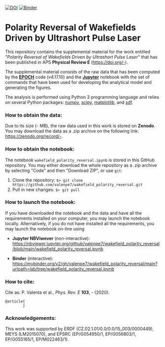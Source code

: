 [![DOI](https://zenodo.org/badge/DOI/-.svg)](https://doi.org/-)
[![Binder](https://mybinder.org/badge_logo.svg)](https://mybinder.org/v2/gh/valenpe7/wakefield_polarity_reversal/main?urlpath=lab/tree/wakefield_polarity_reversal.ipynb)

# Polarity Reversal of Wakefields Driven by Ultrashort Pulse Laser

This repository contains the supplemental material for the work entitled "*Polarity Reversal of Wakefields Driven by Ultrashort Pulse Laser*" that has been published in APS **Physical Review E** (https://doi.org/-).

The supplemental material consists of the raw data that has been computed by the **[EPOCH](https://cfsa-pmw.warwick.ac.uk/EPOCH)** code (v4.17.10) and the **[Jupyter](https://jupyter.org/)** notebook with the set of commands that have been used for developing the analytical model and generating the figures.

The analysis is performed using Python 3 programming language and relies on several Python packages: [numpy](https://github.com/numpy/numpy), [scipy](https://github.com/scipy/scipy), [matplotlib](https://github.com/matplotlib/matplotlib), and [sdf](https://github.com/keithbennett/SDF).

### How to obtain the data:

Due to its size (- MB), the raw data used in this work is stored on **Zenodo**. You may download the data as a .zip archive on the following link: https://zenodo.org/record/-.

### How to obtain the notebook:

The notebook `wakefield_polarity_reversal.ipynb` is stored in this GitHub repository. You may either download the whole repository as a .zip archive by selecting "Code" and then "Download ZIP", or use `git`:

1. Clone the repository: ``` $> git clone https://github.com/valenpe7/wakefield_polarity_reversal.git ```
2. Pull in new changes: ``` $> git pull ```

### How to launch the notebook:

If you have downloaded the notebook and the data and have all the requirements installed on your computer, you may launch the notebook locally. Alternatively, if you do not have installed all the requirements, you may launch the notebook on-line using
* **Jupyter NBViwever** (non-interactive): https://nbviewer.jupyter.org/github/valenpe7/wakefield_polarity_reversal/blob/main/wakefield_polarity_reversal.ipynb

* **Binder** (interactive): https://mybinder.org/v2/gh/valenpe7/wakefield_polarity_reversal/main?urlpath=lab/tree/wakefield_polarity_reversal.ipynb

### How to cite:

Cite as: P. Valenta et al., *Phys. Rev. E* **103**, - (2020).
```
@article{
        }
```

### Acknowledgements:

This work was supported by ERDF (CZ.02.1.01/0.0/0.0/15_003/0000449), MEYS (LM2015070), and EPSRC (EP/G054950/1, EP/G056803/1, EP/G055165/1, EP/M022463/1).
